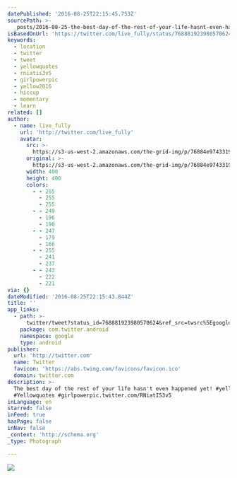 ```yaml
---
datePublished: '2016-08-25T22:15:45.753Z'
sourcePath: >-
  _posts/2016-08-25-the-best-day-of-the-rest-of-your-life-hasnt-even-happened-y.md
isBasedOnUrl: 'https://twitter.com/live_fully/status/768881923980570624'
keywords:
  - location
  - twitter
  - tweet
  - yellowquotes
  - rniatis3v5
  - girlpowerpic
  - yellow2016
  - hiccup
  - momentary
  - learn
related: []
author:
  - name: live_fully
    url: 'http://twitter.com/live_fully'
    avatar:
      src: >-
        https://s3-us-west-2.amazonaws.com/the-grid-img/p/76884e9743319e6292132b3d767d754f1ee692a0.jpg
      original: >-
        https://s3-us-west-2.amazonaws.com/the-grid-img/p/76884e9743319e6292132b3d767d754f1ee692a0.jpg
      width: 400
      height: 400
      colors:
        - - 255
          - 255
          - 255
        - - 249
          - 196
          - 190
        - - 247
          - 179
          - 166
        - - 255
          - 241
          - 237
        - - 243
          - 222
          - 221
via: {}
dateModified: '2016-08-25T22:15:43.844Z'
title: ''
app_links:
  - path: >-
      twitter/tweet?status_id=768881923980570624&ref_src=twsrc%5Egoogle%7Ctwcamp%5Eandroidseo%7Ctwgr%5Estatus%7Ctwterm%5E768881923980570624
    package: com.twitter.android
    namespace: google
    type: android
publisher:
  url: 'http://twitter.com'
  name: Twitter
  favicon: 'https://abs.twimg.com/favicons/favicon.ico'
  domain: twitter.com
description: >-
  The best day of the rest of your life hasn't even happened yet! #yellow2016
  #Yellowquotes #girlpowerpic.twitter.com/RNiatIS3v5
inLanguage: en
starred: false
inFeed: true
hasPage: false
inNav: false
_context: 'http://schema.org'
_type: Photograph

---
```

![](https://imgflo.herokuapp.com/graph/vahj1ThiexotieMo/e054dc0348e4068244408cd94d52bdbf/noop.jpg?input=https%3A%2F%2Fpbs.twimg.com%2Fmedia%2FCqueCEuUIAEn3uZ.jpg%3Alarge)
